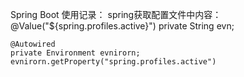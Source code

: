 Spring Boot 使用记录：
spring获取配置文件中内容：
    @Value("${spring.profiles.active}")
    private String evn;

    @Autowired
    private Environment evnirorn;
    evnirorn.getProperty("spring.profiles.active")

    